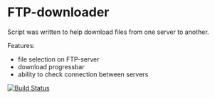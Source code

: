 FTP-downloader
==============

Script was written to help download files from one server to another.

Features:
- file selection on FTP-server
- download progressbar
- ability to check connection between servers

[![Build Status](https://travis-ci.org/VFedyk/ftp-downloader.png?branch=master)](https://travis-ci.org/VFedyk/ftp-downloader)
